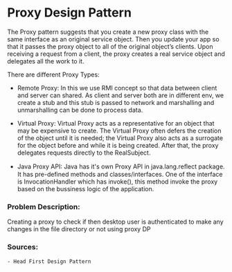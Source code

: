 # Proxy Design Pattern

The Proxy pattern suggests that you create a new proxy class with the same interface as an original service object.
Then you update your app so that it passes the proxy object to all of the original object’s clients. Upon receiving a request from a client,
the proxy creates a real service object and delegates all the work to it.

There are different Proxy Types:
- Remote Proxy: In this we use RMI concept so that data between client and server can shared. As client and server both are in different env,
  we create a stub and this stub is passed to network and marshalling and unmarshalling can be done to process data.

- Virtual Proxy: Virtual Proxy acts as a representative for an object that may be expensive to create. The Virtual Proxy often defers the
  creation of the object until it is needed; the Virtual Proxy also acts as a surrogate for the object before and while it is being created. After that, the
  proxy delegates requests directly to the RealSubject.

- Java Proxy API: Java has it's own Proxy API in java.lang.reﬂect package. It has pre-defined methods and classes/interfaces. One of the interface is InvocationHandler which has invoke(),
  this method invoke the proxy based on the bussiness logic of the application.

### Problem Description:

Creating a proxy to check if then desktop user is authenticated to make any changes in the file directory or not using proxy DP


### Sources:
    - Head First Design Pattern